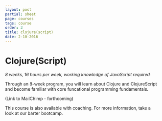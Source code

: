 ```yaml
--- 
layout: post
partial: sheet
page: courses
tags: course
order: 3
title: clojure(script)
date: 2-10-2016
---
```

# Clojure(Script)

*8 weeks, 16 hours per week, working knowledge of JavaScript required*

Through an 8-week program, you will learn about Clojure and ClojureScript and become familiar with core funcational programming fundamentals.

(Link to MailChimp - forthcoming)

This course is also available with coaching. For more information, take a look at our barter bootcamp. 
